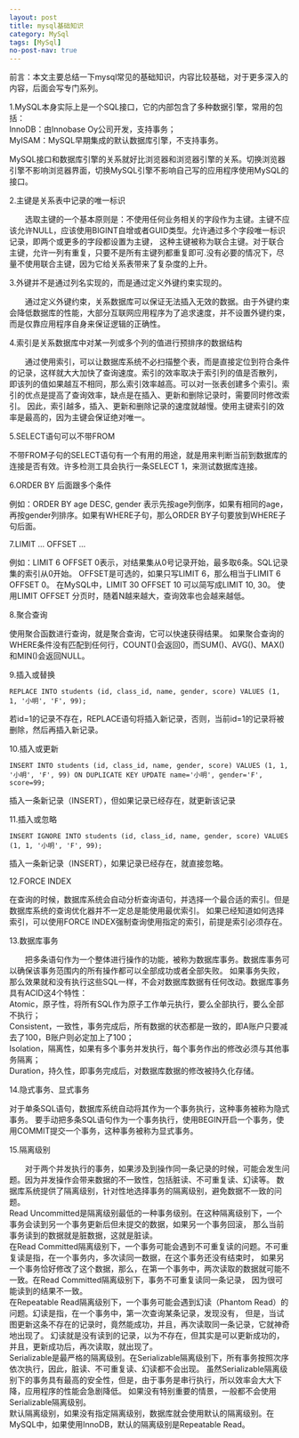 ```yaml
---
layout: post
title: mysql基础知识
category: MySql
tags: [MySql]
no-post-nav: true
---
```


前言：本文主要总结一下mysql常见的基础知识，内容比较基础，对于更多深入的内容，后面会写专门系列。

1.MySQL本身实际上是一个SQL接口，它的内部包含了多种数据引擎，常用的包括：
<br/>
InnoDB：由Innobase Oy公司开发，支持事务；
<br/>
MyISAM：MySQL早期集成的默认数据库引擎，不支持事务。

MySQL接口和数据库引擎的关系就好比浏览器和浏览器引擎的关系。切换浏览器引擎不影响浏览器界面，切换MySQL引擎不影响自己写的应用程序使用MySQL的接口。

2.主键是关系表中记录的唯一标识

&ensp;&ensp;&ensp;&ensp;选取主键的一个基本原则是：不使用任何业务相关的字段作为主键。主键不应该允许NULL，应该使用BIGINT自增或者GUID类型。允许通过多个字段唯一标识记录，即两个或更多的字段都设置为主键，
这种主键被称为联合主键。对于联合主键，允许一列有重复，只要不是所有主键列都重复即可.没有必要的情况下，尽量不使用联合主键，因为它给关系表带来了复杂度的上升。

3.外键并不是通过列名实现的，而是通过定义外键约束实现的。
  
&ensp;&ensp;&ensp;&ensp;通过定义外键约束，关系数据库可以保证无法插入无效的数据。由于外键约束会降低数据库的性能，大部分互联网应用程序为了追求速度，并不设置外键约束，而是仅靠应用程序自身来保证逻辑的正确性。

4.索引是关系数据库中对某一列或多个列的值进行预排序的数据结构

&ensp;&ensp;&ensp;&ensp;通过使用索引，可以让数据库系统不必扫描整个表，而是直接定位到符合条件的记录，这样就大大加快了查询速度。索引的效率取决于索引列的值是否散列，
即该列的值如果越互不相同，那么索引效率越高。可以对一张表创建多个索引。索引的优点是提高了查询效率，缺点是在插入、更新和删除记录时，需要同时修改索引。
因此，索引越多，插入、更新和删除记录的速度就越慢。使用主键索引的效率是最高的，因为主键会保证绝对唯一。

5.SELECT语句可以不带FROM

不带FROM子句的SELECT语句有一个有用的用途，就是用来判断当前到数据库的连接是否有效。许多检测工具会执行一条SELECT 1，来测试数据库连接。

6.ORDER BY 后面跟多个条件

例如：ORDER BY age DESC, gender  表示先按age列倒序，如果有相同的age，再按gender列排序。如果有WHERE子句，那么ORDER BY子句要放到WHERE子句后面。

7.LIMIT ... OFFSET ...

例如：LIMIT 6 OFFSET 0表示，对结果集从0号记录开始，最多取6条。SQL记录集的索引从0开始。
OFFSET是可选的，如果只写LIMIT 6，那么相当于LIMIT 6 OFFSET 0。
在MySQL中，LIMIT 30 OFFSET 10 可以简写成LIMIT 10, 30。
使用LIMIT <M> OFFSET <N>分页时，随着N越来越大，查询效率也会越来越低。

8.聚合查询

使用聚合函数进行查询，就是聚合查询，它可以快速获得结果。
如果聚合查询的WHERE条件没有匹配到任何行，COUNT()会返回0，而SUM()、AVG()、MAX()和MIN()会返回NULL。

9.插入或替换

```
REPLACE INTO students (id, class_id, name, gender, score) VALUES (1, 1, '小明', 'F', 99);
```
若id=1的记录不存在，REPLACE语句将插入新记录，否则，当前id=1的记录将被删除，然后再插入新记录。

10.插入或更新

```
INSERT INTO students (id, class_id, name, gender, score) VALUES (1, 1, '小明', 'F', 99) ON DUPLICATE KEY UPDATE name='小明', gender='F', score=99;
```
插入一条新记录（INSERT），但如果记录已经存在，就更新该记录

11.插入或忽略

```
INSERT IGNORE INTO students (id, class_id, name, gender, score) VALUES (1, 1, '小明', 'F', 99);
```
插入一条新记录（INSERT），如果记录已经存在，就直接忽略。

12.FORCE INDEX

在查询的时候，数据库系统会自动分析查询语句，并选择一个最合适的索引。但是数据库系统的查询优化器并不一定总是能使用最优索引。
如果已经知道如何选择索引，可以使用FORCE INDEX强制查询使用指定的索引，前提是索引必须存在。

13.数据库事务

&ensp;&ensp;&ensp;&ensp;把多条语句作为一个整体进行操作的功能，被称为数据库事务。数据库事务可以确保该事务范围内的所有操作都可以全部成功或者全部失败。
如果事务失败，那么效果就和没有执行这些SQL一样，不会对数据库数据有任何改动。数据库事务具有ACID这4个特性：
<br/>
Atomic，原子性，将所有SQL作为原子工作单元执行，要么全部执行，要么全部不执行；
<br/>
Consistent，一致性，事务完成后，所有数据的状态都是一致的，即A账户只要减去了100，B账户则必定加上了100；
<br/>
Isolation，隔离性，如果有多个事务并发执行，每个事务作出的修改必须与其他事务隔离；
<br/>
Duration，持久性，即事务完成后，对数据库数据的修改被持久化存储。

14.隐式事务、显式事务

对于单条SQL语句，数据库系统自动将其作为一个事务执行，这种事务被称为隐式事务。
要手动把多条SQL语句作为一个事务执行，使用BEGIN开启一个事务，使用COMMIT提交一个事务，这种事务被称为显式事务。

15.隔离级别

&ensp;&ensp;&ensp;&ensp;对于两个并发执行的事务，如果涉及到操作同一条记录的时候，可能会发生问题。因为并发操作会带来数据的不一致性，包括脏读、不可重复读、幻读等。
数据库系统提供了隔离级别，针对性地选择事务的隔离级别，避免数据不一致的问题。
<br/>
Read Uncommitted是隔离级别最低的一种事务级别。在这种隔离级别下，一个事务会读到另一个事务更新后但未提交的数据，如果另一个事务回滚，
那么当前事务读到的数据就是脏数据，这就是脏读。
<br/>
在Read Committed隔离级别下，一个事务可能会遇到不可重复读的问题。不可重复读是指，在一个事务内，多次读同一数据，在这个事务还没有结束时，
如果另一个事务恰好修改了这个数据，那么，在第一个事务中，两次读取的数据就可能不一致。在Read Committed隔离级别下，事务不可重复读同一条记录，
因为很可能读到的结果不一致。
<br/>
在Repeatable Read隔离级别下，一个事务可能会遇到幻读（Phantom Read）的问题。幻读是指，在一个事务中，第一次查询某条记录，发现没有，
但是，当试图更新这条不存在的记录时，竟然能成功，并且，再次读取同一条记录，它就神奇地出现了。
幻读就是没有读到的记录，以为不存在，但其实是可以更新成功的，并且，更新成功后，再次读取，就出现了。
<br/>
Serializable是最严格的隔离级别。在Serializable隔离级别下，所有事务按照次序依次执行，因此，脏读、不可重复读、幻读都不会出现。
虽然Serializable隔离级别下的事务具有最高的安全性，但是，由于事务是串行执行，所以效率会大大下降，应用程序的性能会急剧降低。
如果没有特别重要的情景，一般都不会使用Serializable隔离级别。
<br/>
默认隔离级别，如果没有指定隔离级别，数据库就会使用默认的隔离级别。在MySQL中，如果使用InnoDB，默认的隔离级别是Repeatable Read。
